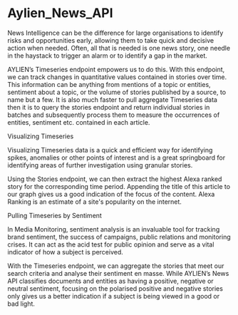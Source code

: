 # Aylien_News_API

News Intelligence can be the difference for large organisations to identify risks and opportunities early, allowing them to take quick and decisive action when needed. Often, all that is needed is one news story, one needle in the haystack to trigger an alarm or to identify a gap in the market. 

AYLIEN’s Timeseries endpoint empowers us to do this. With this endpoint, we can track changes in quantitative values contained in stories over time. This information can be anything from mentions of a topic or entities, sentiment about a topic, or the volume of stories published by a source, to name but a few. It is also much faster to pull aggregate Timeseries data then it is to query the stories endpoint and return individual stories in batches and subsequently process them to measure the occurrences of entities, sentiment etc. contained in each article.

Visualizing Timeseries

Visualizing Timeseries data is a quick and efficient way for identifying spikes, anomalies or other points of interest and is a great springboard for identifying areas of further investigation using granular stories. 

Using the Stories endpoint, we can then extract the highest Alexa ranked story for the corresponding time period. Appending the title of this article to our graph gives us a good indication of the focus of the content. Alexa Ranking is an estimate of a site's popularity on the internet.

Pulling Timeseries by Sentiment

In Media Monitoring, sentiment analysis is an invaluable tool for tracking brand sentiment, the success of campaigns, public relations and monitoring crises. It can act as the acid test for public opinion and serve as a vital indicator of how a subject is perceived. 

With the Timeseries endpoint, we can aggregate the stories that meet our search criteria and analyse their sentiment en masse. While AYLIEN’s News API classifies documents and entities as having a positive, negative or neutral sentiment, focusing on the polarised positive and negative stories only gives us a better indication if a subject is being viewed in a good or bad light.




